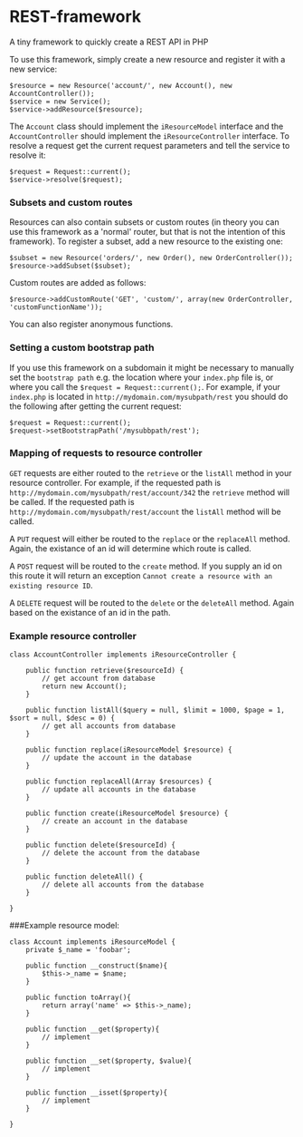# REST-framework
A tiny framework to quickly create a REST API in PHP

To use this framework, simply create a new resource and register it with a new service:
    
    $resource = new Resource('account/', new Account(), new AccountController());
    $service = new Service();
    $service->addResource($resource);
    
The `Account` class should implement the `iResourceModel` interface and the `AccountController` should implement the `iResourceController` interface. To resolve a request get the current request parameters and tell the service to resolve it:

    $request = Request::current();
    $service->resolve($request);
    
### Subsets and custom routes
Resources can also contain subsets or custom routes (in theory you can use this framework as a 'normal' router, but that is not the intention of this framework). To register a subset, add a new resource to the existing one:

    $subset = new Resource('orders/', new Order(), new OrderController());
    $resource->addSubset($subset);
    
Custom routes are added as follows:

    $resource->addCustomRoute('GET', 'custom/', array(new OrderController, 'customFunctionName'));
    
You can also register anonymous functions.

### Setting a custom bootstrap path
If you use this framework on a subdomain it might be necessary to manually set the `bootstrap path` e.g. the location where your `index.php` file is, or where you call the `$request = Request::current();`. For example, if your `index.php` is located in `http://mydomain.com/mysubpath/rest` you should do the following after getting the current request:

    $request = Request::current();
    $request->setBootstrapPath('/mysubbpath/rest');
    
### Mapping of requests to resource controller
`GET` requests are either routed to the `retrieve` or the `listAll` method in your resource controller. For example, if the requested path is `http://mydomain.com/mysubpath/rest/account/342` the `retrieve` method will be called. If the requested path is `http://mydomain.com/mysubpath/rest/account` the `listAll` method will be called.

A `PUT` request will either be routed to the `replace` or the `replaceAll` method. Again, the existance of an id will determine which route is called.

A `POST` request will be routed to the `create` method. If you supply an id on this route it will return an exception `Cannot create a resource with an existing resource ID`.

A `DELETE` request will be routed to the `delete` or the `deleteAll` method. Again based on the existance of an id in the path.

### Example resource controller

    class AccountController implements iResourceController {

    	public function retrieve($resourceId) {
    		// get account from database
    		return new Account();
    	}
      
    	public function listAll($query = null, $limit = 1000, $page = 1, $sort = null, $desc = 0) {
    		// get all accounts from database
    	}
      
    	public function replace(iResourceModel $resource) {
    		// update the account in the database
    	}
      
    	public function replaceAll(Array $resources) {
    		// update all accounts in the database
    	}
      
    	public function create(iResourceModel $resource) {
    		// create an account in the database
    	}
      
    	public function delete($resourceId) {
    		// delete the account from the database
    	}
      
    	public function deleteAll() {
    		// delete all accounts from the database
    	}
      
    }

###Example resource model:

    class Account implements iResourceModel {
		private $_name = 'foobar';
	
		public function __construct($name){
			$this->_name = $name;
		}
	
    	public function toArray(){
    		return array('name' => $this->_name);
		}
		
		public function __get($property){
			// implement
		}
		
		public function __set($property, $value){
			// implement
		}
		
		public function __isset($property){
			// implement
		}
    
    }
    
